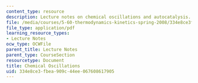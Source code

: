 ```yaml
---
content_type: resource
description: Lecture notes on chemical oscillations and autocatalysis.
file: /media/courses/5-60-thermodynamics-kinetics-spring-2008/334e8ce3fbea909c44ee067608617905_lec_36.pdf
file_type: application/pdf
learning_resource_types:
- Lecture Notes
ocw_type: OCWFile
parent_title: Lecture Notes
parent_type: CourseSection
resourcetype: Document
title: Chemical Oscillations
uid: 334e8ce3-fbea-909c-44ee-067608617905
---
```

